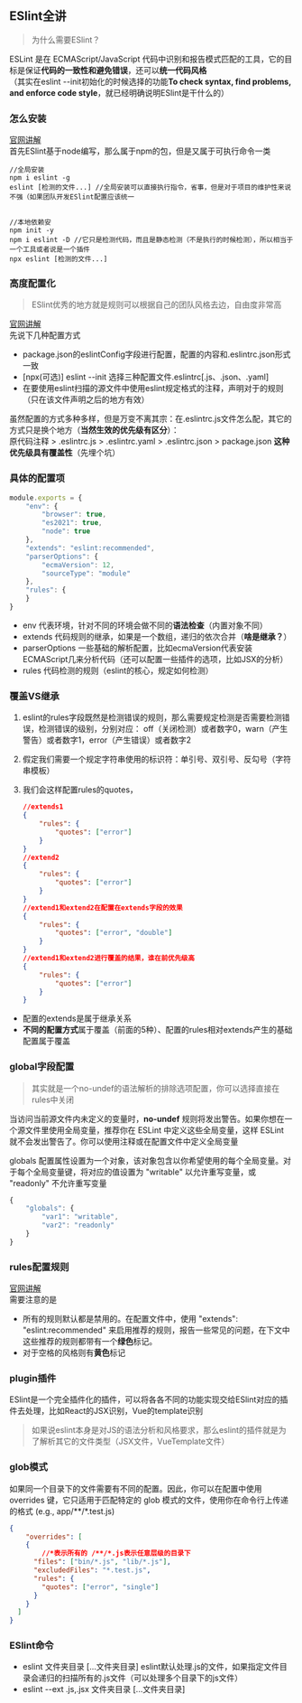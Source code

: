 ## ESlint全讲
> 为什么需要ESlint？      

ESLint 是在 ECMAScript/JavaScript 代码中识别和报告模式匹配的工具，它的目标是保证**代码的一致性和避免错误**，还可以**统一代码风格**      
（其实在eslint --init初始化的时候选择的功能**To check syntax, find problems, and enforce code style**，就已经明确说明ESlint是干什么的）

### 怎么安装
[官网讲解](http://eslint.cn/docs/user-guide/getting-started)    
首先ESlint基于node编写，那么属于npm的包，但是又属于可执行命令一类
```bush
//全局安装
npm i eslint -g
eslint [检测的文件...] //全局安装可以直接执行指令，省事，但是对于项目的维护性来说不强（如果团队开发ESlint配置应该统一


//本地依赖安
npm init -y
npm i eslint -D //它只是检测代码，而且是静态检测（不是执行的时候检测），所以相当于一个工具或者说是一个插件
npx eslint [检测的文件...]
```

### 高度配置化
> ESlint优秀的地方就是规则可以根据自己的团队风格去边，自由度非常高

[官网讲解](http://eslint.cn/docs/user-guide/configuring)    
先说下几种配置方式
- package.json的eslintConfig字段进行配置，配置的内容和.eslintrc.json形式一致
- [npx(可选)] eslint --init 选择三种配置文件.eslintrc[.js、.json、.yaml]
- 在要使用eslint扫描的源文件中使用eslint规定格式的注释，声明对于的规则（只在该文件声明之后的地方有效）

虽然配置的方式多种多样，但是万变不离其宗：在.eslintrc.js文件怎么配，其它的方式只是换个地方（**当然生效的优先级有区分**）：      
原代码注释 > .eslintrc.js > .eslintrc.yaml > .eslintrc.json > package.json
**这种优先级具有覆盖性**（先埋个坑）

### 具体的配置项

```javascript
module.exports = {
    "env": {
        "browser": true,
        "es2021": true,
        "node": true
    },
    "extends": "eslint:recommended",
    "parserOptions": {
        "ecmaVersion": 12,
        "sourceType": "module"
    },
    "rules": {
    }
}
```
- env 代表环境，针对不同的环境会做不同的**语法检查**（内置对象不同）
- extends 代码规则的继承，如果是一个数组，递归的依次合并（**啥是继承？**）
- parserOptions 一些基础的解析配置，比如ecmaVersion代表安装ECMAScript几来分析代码（还可以配置一些插件的选项，比如JSX的分析）
- rules 代码检测的规则（eslint的核心，规定如何检测）

### 覆盖VS继承

1. eslint的rules字段既然是检测错误的规则，那么需要规定检测是否需要检测错误，检测错误的级别，分别对应：
off（关闭检测）或者数字0，warn（产生警告）或者数字1，error（产生错误）或者数字2     

2. 假定我们需要一个规定字符串使用的标识符：单引号、双引号、反勾号（字符串模板）

3. 我们会这样配置rules的quotes，
    ```json
    //extends1
    {
        "rules": {
            "quotes": ["error"]
        }
    }
    //extend2
    {
        "rules": {
            "quotes": ["error"]
        }
    }
    //extend1和extend2在配置在extends字段的效果
    {
        "rules": {
            "quotes": ["error", "double"]
        }
    }
    //extend1和extend2进行覆盖的结果，谁在前优先级高
    {
        "rules": {
            "quotes": ["error"]
        }
    }
    ```
- 配置的extends是属于继承关系
- **不同的配置方式**属于覆盖（前面的5种）、配置的rules相对extends产生的基础配置属于覆盖

### global字段配置
> 其实就是一个no-undef的语法解析的排除选项配置，你可以选择直接在rules中关闭

当访问当前源文件内未定义的变量时，**no-undef** 规则将发出警告。如果你想在一个源文件里使用全局变量，推荐你在 ESLint 中定义这些全局变量，这样 ESLint 就不会发出警告了。你可以使用注释或在配置文件中定义全局变量

globals 配置属性设置为一个对象，该对象包含以你希望使用的每个全局变量。对于每个全局变量键，将对应的值设置为 "writable" 以允许重写变量，或 "readonly" 不允许重写变量
```javascript
{
    "globals": {
        "var1": "writable",
        "var2": "readonly"
    }
}
```

### rules配置规则

[官网讲解](http://eslint.cn/docs/rules/)    
需要注意的是
- 所有的规则默认都是禁用的。在配置文件中，使用 "extends": "eslint:recommended" 来启用推荐的规则，报告一些常见的问题，在下文中这些推荐的规则都带有一个**绿色**标记。
- 对于空格的风格则有**黄色**标记

### plugin插件
ESlint是一个完全插件化的插件，可以将各各不同的功能实现交给ESlint对应的插件去处理，比如React的JSX识别，Vue的template识别
> 如果说eslint本身是对JS的语法分析和风格要求，那么eslint的插件就是为了解析其它的文件类型（JSX文件，VueTemplate文件）

### glob模式
如果同一个目录下的文件需要有不同的配置。因此，你可以在配置中使用 overrides 键，它只适用于匹配特定的 glob 模式的文件，使用你在命令行上传递的格式 (e.g., app/**/*.test.js)
```json
{
    "overrides": [
    {
        //*表示所有的 /**/*.js表示任意层级的目录下
      "files": ["bin/*.js", "lib/*.js"],
      "excludedFiles": "*.test.js",
      "rules": {
        "quotes": ["error", "single"]
      }
    }
  ]
}
```

### ESlint命令
- eslint 文件夹目录 [...文件夹目录] eslint默认处理.js的文件，如果指定文件目录会递归的扫描所有的.js文件（可以处理多个目录下的js文件）
- eslint --ext .js,.jsx 文件夹目录 [...文件夹目录]

